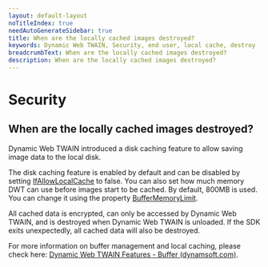 ```yaml
---
layout: default-layout
noTitleIndex: true
needAutoGenerateSidebar: true
title: When are the locally cached images destroyed?
keywords: Dynamic Web TWAIN, Security, end user, local cache, destroy
breadcrumbText: When are the locally cached images destroyed?
description: When are the locally cached images destroyed?
---
```


# Security

## When are the locally cached images destroyed?

Dynamic Web TWAIN introduced a disk caching feature to allow saving image data to the local disk.

The disk caching feature is enabled by default and can be disabled by setting <a href="https://www.dynamsoft.com/web-twain/docs-archive/info/api/WebTwain_Buffer.html?ver=17.2.1#ifallowlocalcache" target="_blank">IfAllowLocalCache</a> to false. You can also set how much memory DWT can use before images start to be cached. By default, 800MB is used. You can change it using the property <a href="https://www.dynamsoft.com/web-twain/docs-archive/info/api/WebTwain_Buffer.html?ver=17.2.1#buffermemorylimit" target="_blank">BufferMemoryLimit</a>.

All cached data is encrypted, can only be accessed by Dynamic Web TWAIN, and is destroyed when Dynamic Web TWAIN is unloaded. If the SDK exits unexpectedly, all cached data will also be destroyed.

For more information on buffer management and local caching, please check here: <a href="https://www.dynamsoft.com/web-twain/docs-archive/indepth/features/buffer.html?ver=17.2.1" target="_blank">Dynamic Web TWAIN Features - Buffer (dynamsoft.com)</a>.
